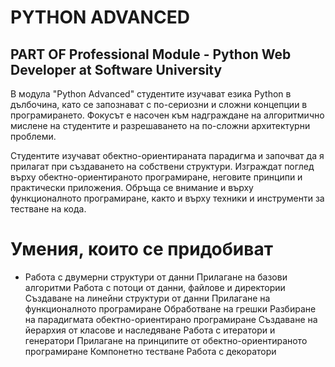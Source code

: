 # PYTHON ADVANCED 
## PART OF Professional Module - Python Web Developer at Software University

В модула "Python Advanced" студентите изучават езика Python в дълбочина, като се запознават с по-сериозни и сложни концепции в програмирането. Фокусът е насочен към надграждане на алгоритмично мислене на студентите и разрешаването на по-сложни архитектурни проблеми.

Студентите изучават обектно-ориентираната парадигма и започват да я прилагат при създаването на собствени структури. Изграждат поглед върху обектно-ориентираното програмиране, неговите принципи и практически приложения. Обръща се внимание и върху функционалното програмиране, както и върху техники и инструменти за тестване на кода.


# Умения, които се придобиват

* Работа с двумерни структури от данни
Прилагане на базови алгоритми
Работа с потоци от данни, файлове и директории
Създаване на линейни структури от данни
Прилагане на функционалното програмиране
Обработване на грешки
Разбиране на парадигмата обектно-ориентирано програмиране
Създаване на йерархия от класове и наследяване
Работа с итератори и генератори
Прилагане на принципите от обектно-ориентираното програмиране
Компонетно тестване
Работа с декоратори
